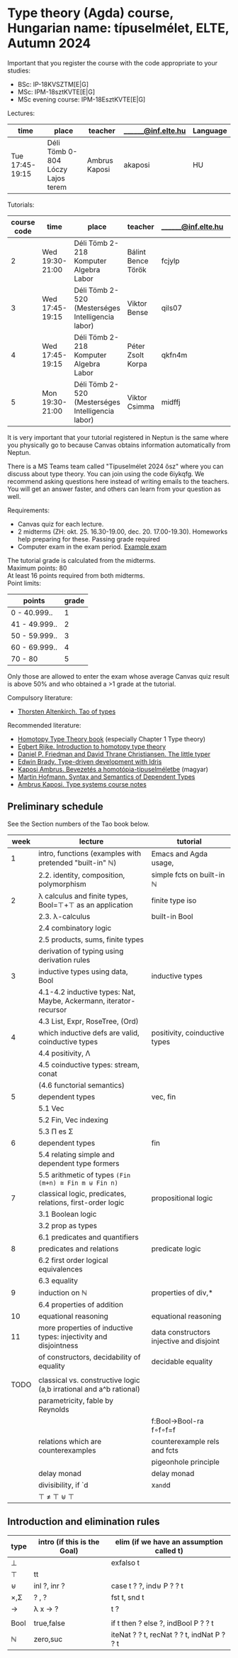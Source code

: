 # Type theory (Agda) course, Hungarian name: típuselmélet, ELTE, Autumn 2024

Important that you register the course with the code appropriate to your studies:

 * BSc: IP-18KVSZTM[E|G]
 * MSc: IPM-18sztKVTE[E|G]
 * MSc evening course: IPM-18EsztKVTE[E|G]

Lectures:

| time            | place                                | teacher             | ______@inf.elte.hu | Language |
|-----------------|--------------------------------------|---------------------|--------------------|----------|
| Tue 17:45-19:15 | Déli Tömb 0-804 Lóczy Lajos terem    | Ambrus Kaposi       | akaposi            | HU       |

Tutorials:

| course code    | time            | place                                              | teacher             | ______@inf.elte.hu | Language |
|----------------|-----------------|----------------------------------------------------|---------------------|--------------------|----------|
| 2              | Wed 19:30-21:00 | Déli Tömb 2-218 Komputer Algebra Labor             | Bálint Bence Török  | fcjylp             | HU       |
| 3              | Wed 17:45-19:15 | Déli Tömb 2-520 (Mesterséges Intelligencia labor)  | Viktor Bense        | qils07             | HU       |
| 4              | Wed 17:45-19:15 | Déli Tömb 2-218 Komputer Algebra Labor             | Péter Zsolt Korpa   | qkfn4m             | HU       |
| 5              | Mon 19:30-21:00 | Déli Tömb 2-520 (Mesterséges Intelligencia labor)  | Viktor Csimma       | midffj             | HU       |

It is very important that your tutorial registered in Neptun is the same where you physically go to because Canvas obtains information automatically from Neptun.

There is a MS Teams team called "Típuselmélet 2024 ősz" where you can discuss about type theory. You can join using the code 6iykqfg. We recommend asking questions here instead of writing emails to the teachers. You will get an answer faster, and others can learn from your question as well.

Requirements:

 * Canvas quiz for each lecture.
 * 2 midterms (ZH: okt. 25. 16.30-19.00, dec. 20. 17.00-19.30). Homeworks help preparing for these. Passing grade required
 * Computer exam in the exam period. [Example exam](https://bitbucket.org/akaposi/ttt/raw/master/2022aut/exampleExam.agda)

The tutorial grade is calculated from the midterms.  
Maximum points: 80  
At least 16 points required from both midterms.  
Point limits:

| points        | grade |
|---------------|-------|
| 0  - 40.999.. | 1     |
| 41 - 49.999.. | 2     |
| 50 - 59.999.. | 3     |
| 60 - 69.999.. | 4     |
| 70 - 80       | 5     |

Only those are allowed to enter the exam whose average Canvas quiz result is above 50% and who obtained a >1 grade at the tutorial.

Compulsory literature:

 * [Thorsten Altenkirch. Tao of types](http://www.cs.nott.ac.uk/~psztxa/mgs.2021)

Recommended literature:

 * [Homotopy Type Theory book](http://saunders.phil.cmu.edu/book/hott-online.pdf) (especially Chapter 1 Type theory)
 * [Egbert Rijke. Introduction to homotopy type theory](https://arxiv.org/pdf/2212.11082)
 * [Daniel P. Friedman and David Thrane Christiansen. The little typer](https://thelittletyper.com)
 * [Edwin Brady. Type-driven development with Idris](https://www.manning.com/books/type-driven-development-with-idris)
 * [Kaposi Ambrus. Bevezetés a homotópia-típuselméletbe](https://akaposi.github.io/hott_bevezeto.pdf) (magyar)
 * [Martin Hofmann. Syntax and Semantics of Dependent Types](https://www.tcs.ifi.lmu.de/mitarbeiter/martin-hofmann/pdfs/syntaxandsemanticsof-dependenttypes.pdf)
 * [Ambrus Kaposi. Type systems course notes](https://bitbucket.org/akaposi/typesystems/raw/master/src/main.pdf)

## Preliminary schedule

See the Section numbers of the Tao book below.

| week | lecture                                                           | tutorial                                 |
|------|-------------------------------------------------------------------|------------------------------------------|
|    1 | intro, functions (examples with pretended "built-in" ℕ)           | Emacs and Agda usage,                    |
|      | 2.2. identity, composition, polymorphism                          | simple fcts on built-in ℕ                |
|    2 | λ calculus and finite types, Bool=⊤+⊤ as an application           | finite type iso                          |
|      | 2.3. λ-calculus                                                   | built-in Bool                            |
|      | 2.4 combinatory logic                                             |                                          |
|      | 2.5 products, sums, finite types                                  |                                          |
|      | derivation of typing using derivation rules                       |                                          |
|    3 | inductive types using data, Bool                                  | inductive types                          |
|      | 4.1-4.2 inductive types: Nat, Maybe, Ackermann, iterator-recursor |                                          |
|      | 4.3 List, Expr, RoseTree, (Ord)                                   |                                          |
|    4 | which inductive defs are valid, coinductive types                 | positivity, coinductive types            |
|      | 4.4 positivity, Λ                                                 |                                          |
|      | 4.5 coinductive types: stream, conat                              |                                          |
|      | (4.6 functorial semantics)                                        |                                          |
|    5 | dependent types                                                   | vec, fin                                 |
|      | 5.1 Vec                                                           |                                          |
|      | 5.2 Fin, Vec indexing                                             |                                          |
|      | 5.3 Π es Σ                                                        |                                          |
|    6 | dependent types                                                   | fin                                      |
|      | 5.4 relating simple and dependent type formers                    |                                          |
|      | 5.5 arithmetic of types `(Fin (m+n) ≅ Fin m ⊎ Fin n)`             |                                          |
|    7 | classical logic, predicates, relations, first-order logic         | propositional logic                      |
|      | 3.1 Boolean logic                                                 |                                          |
|      | 3.2 prop as types                                                 |                                          |
|      | 6.1 predicates and quantifiers                                    |                                          |
|    8 | predicates and relations                                          | predicate logic                          |
|      | 6.2 first order logical equivalences                              |                                          |
|      | 6.3 equality                                                      |                                          |
|    9 | induction on ℕ                                                    | properties of div,*                      |
|      | 6.4 properties of addition                                        |                                          |
|   10 | equational reasoning                                              | equational reasoning                     |
|   11 | more properties of inductive types: injectivity and disjointness  | data constructors injective and disjoint |
|      | of constructors, decidability of equality                         | decidable equality                       |
|      |                                                                   |                                          |
| TODO | classical vs. constructive logic (a,b irrational and a^b rational)|                                          |
|      | parametricity, fable by Reynolds                                  |                                          |
|      |                                                                   | f:Bool→Bool-ra f∘f∘f=f                   |
|      | relations which are counterexamples                               | counterexample rels and fcts             |
|      |                                                                   | pigeonhole principle                     |
|      | delay monad                                                       | delay monad                              |
|      | divisibility, if `d|x` and `d|y` then `d|x+y`                     |                                          |
|      | ⊤ ≠ ⊤ ⊎ ⊤                                                         |                                          |

## Introduction and elimination rules

| type  | intro (if this is the Goal) | elim (if we have an assumption called t)                     |
|-------|-----------------------------|--------------------------------------------------------------|
| ⊥     |                             | exfalso t                                                    |
| ⊤     | tt                          |                                                              |
| ⊎     | inl ?, inr ?                | case t ? ?, ind⊎ P ? ? t                                     |
| ×,Σ   | ? , ?                       | fst t, snd t                                                 |
| →     | λ x → ?                     | t ?                                                          |
|       |                             |                                                              |
| Bool  | true,false                  | if t then ? else ?, indBool P ? ? t                          |
| ℕ     | zero,suc                    | iteNat ? ? t, recNat ? ? t, indNat P ? ? t                   |
